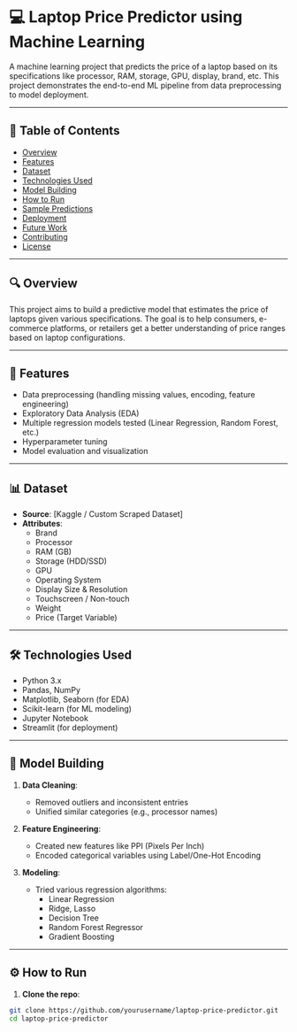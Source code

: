 # 💻 Laptop Price Predictor using Machine Learning

A machine learning project that predicts the price of a laptop based on its specifications like processor, RAM, storage, GPU, display, brand, etc. This project demonstrates the end-to-end ML pipeline from data preprocessing to model deployment.

---

## 📌 Table of Contents

- [Overview](#overview)
- [Features](#features)
- [Dataset](#dataset)
- [Technologies Used](#technologies-used)
- [Model Building](#model-building)
- [How to Run](#how-to-run)
- [Sample Predictions](#sample-predictions)
- [Deployment](#deployment)
- [Future Work](#future-work)
- [Contributing](#contributing)
- [License](#license)

---

## 🔍 Overview

This project aims to build a predictive model that estimates the price of laptops given various specifications. The goal is to help consumers, e-commerce platforms, or retailers get a better understanding of price ranges based on laptop configurations.

---

## 🚀 Features

- Data preprocessing (handling missing values, encoding, feature engineering)
- Exploratory Data Analysis (EDA)
- Multiple regression models tested (Linear Regression, Random Forest, etc.)
- Hyperparameter tuning
- Model evaluation and visualization
  
  

---

## 📊 Dataset

- **Source**: [Kaggle / Custom Scraped Dataset]
- **Attributes**:
  - Brand
  - Processor
  - RAM (GB)
  - Storage (HDD/SSD)
  - GPU
  - Operating System
  - Display Size & Resolution
  - Touchscreen / Non-touch
  - Weight
  - Price (Target Variable)

---

## 🛠️ Technologies Used

- Python 3.x
- Pandas, NumPy
- Matplotlib, Seaborn (for EDA)
- Scikit-learn (for ML modeling)
- Jupyter Notebook
-  Streamlit (for deployment)

---

## 🧠 Model Building

1. **Data Cleaning**:
   - Removed outliers and inconsistent entries
   - Unified similar categories (e.g., processor names)

2. **Feature Engineering**:
   - Created new features like PPI (Pixels Per Inch)
   - Encoded categorical variables using Label/One-Hot Encoding

3. **Modeling**:
   - Tried various regression algorithms:
     - Linear Regression
     - Ridge, Lasso
     - Decision Tree
     - Random Forest Regressor
     - Gradient Boosting

---

## ⚙️ How to Run

1. **Clone the repo**:

```bash
git clone https://github.com/yourusername/laptop-price-predictor.git
cd laptop-price-predictor
